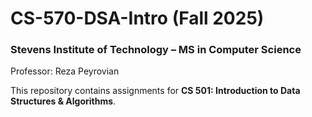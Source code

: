 # CS-570-DSA-Intro (Fall 2025)
### Stevens Institute of Technology – MS in Computer Science  
Professor: Reza Peyrovian  

This repository contains assignments for **CS 501: Introduction to Data Structures & Algorithms**.
